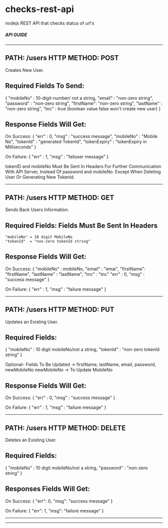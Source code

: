 # checks-rest-api
nodejs REST API that checks status of url's 

##### API GUIDE #####

--------------------------------------------------------------------
PATH: /users             HTTP METHOD: POST
--------------------------------------------------------------------
Creates New User.

Required Fields To Send:
---
{
    "mobileNo" : 10-digit-number/ not a string,
    "email"    : "non-zero string",
    "password" : "non-zero string",
    "firstName": "non-zero string",
    "lastName" : "non-zero string",
    "tnc"      :  true  (boolean value false won't create new user)
}


Response Fields Will Get:
---
On Success:
{
    "err"         : 0,
    "msg"         : "success message",
    "mobileNo"    : "Mobile No",
    "tokenId"     : "generated TokenId",
    "tokenExpiry" : "tokenExpiry in Milliseconds"
}

On Failure:
{
    "err" : 1,
    "msg" : "failuser message"
}

tokenID and mobileNo Must Be Sent In Headers For Further Communication With API Server, Instead Of password and mobileNo. Except When Deleting User Or Generating New TokenId.


--------------------------------------------------------------------
PATH: /users                HTTP METHOD: GET
--------------------------------------------------------------------
Sends Back Users Information.

Required Fields: Fields Must Be Sent In Headers
---
    "mobileNo" = 10 digit MobileNo
    "tokenId"  = "non-zero tokenId string"



Response Fields Will Get:
---
On Success:
{
    "mobileNo" : mobileNo,
    "email"    : "emai",
    "firstName": "firstName",
    "lastName" : "lastName",
    "tnc"      : "tnc"
    "err"      : 0,
    "msg"      : "success message"
}

On Failure:
{
    "err" : 1,
    "msg" : "failure message"
}


-------------------------------------------------------------------
PATH: /users                HTTP METHOD: PUT
--------------------------------------------------------------------
Updates an Existing User.

Required Fields: 
---
{
    "mobileNo" : 10 digit mobileNo/not a string,
    "tokenId"  : "non-zero tokenId string"
}

Optional- Fields To Be Updated -> firstName, lastName, email, password, newMobileNo 
newMobileNo -> To Update MobileNo

Response Fields Will Get:
---
On Success:
{
    "err" : 0,
    "msg" : "success message"
}

On Failure:
{
    "err" : 1,
    "msg" : "failure message"
}


-------------------------------------------------------------------
PATH: /users                HTTP METHOD: DELETE
--------------------------------------------------------------------
Deletes an Existing User.

Required Fields: 
---
{
    "mobileNo" : 10 digit mobileNo/not a string,
    "password" : "non-zero string"
} 

Responses Fields Will Get:
---
On Success:
{
    "err": 0,
    "msg": "success message"
}

On Failure: 
{
    "err": 1,
    "msg": "failure message"
}


---------------------------------------------------------------------------------------------------------
--------------------------------------------------------------------------------------------------------